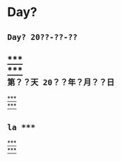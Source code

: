 Day?
======
`Day? 20??-??-??` <br>
----
[***](web1)<br>
[***](web2)<br>
`第？？天 20？？年？月？？日`<br>
----
[***](web1)<br>
[***](web2)

`la ***`<br>
-----
[***](web1)<br>
[***](web2)
